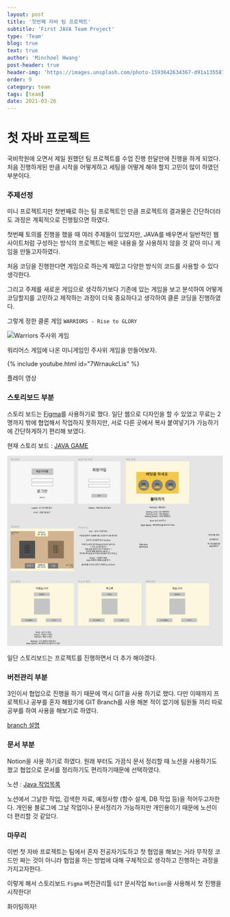 ```yaml
---
layout: post
title: '첫번째 자바 팀 프로젝트'
subtitle: 'First JAVA Team Project'
type: 'Team'
blog: true
text: true
author: 'Minchoel Hwang'
post-header: true
header-img: 'https://images.unsplash.com/photo-1593642634367-d91a135587b5?ixid=MXwxMjA3fDF8MHxwaG90by1wYWdlfHx8fGVufDB8fHw%3D&ixlib=rb-1.2.1&auto=format&fit=crop&w=1050&q=80'
order: 9
category: team
tags: [team]
date: 2021-03-26
---
```


# 첫 자바 프로젝트

국비학원에 오면서 제일 원했던 팀 프로젝트를 수업 진행 한달만에 진행을 하게 되었다. 처음 진행하게된 만큼 시작을 어떻게하고 세팅을 어떻게 해야 할지 고민이 많이 하였던 부분이다.

### 주제선정

미니 프로젝트지만 첫번째로 하는 팀 프로젝트인 만큼 프로젝트의 결과물은 간단하더라도 과정은 계획적으로 진행됬으면 하였다.

첫번째 토의를 진행을 했을 때 여러 주제들이 있었지만, JAVA를 배우면서 일반적인 웹사이트처럼 구성하는 방식의 프로젝트는 배운 내용을 잘 사용하지 않을 것 같아 미니 게임을 만들고자하였다.

처음 코딩을 진행한다면 게임으로 하는게 재밌고 다양한 방식의 코드를 사용할 수 있다 생각한다.

그리고 주제를 새로운 게임으로 생각하기보다 기존에 있는 게임을 보고 분석하여 어떻게 코딩할지를 고민하고 제작하는 과정이 더욱 중요하다고 생각하여 클론 코딩을 진행하였다.

그렇게 정한 클론 게임 `WARRIORS - Rise to GLORY`
<br/>

![Warriors 주사위 게임](https://cdn.akamai.steamstatic.com/steam/apps/582330/header.jpg?t=1611860396)

<figcaption>워리어스 게임에 나온 미니게임인 주사위 게임을 만들어보자.</figcaption>

{% include youtube.html id="7WrnaukcLis" %}

<figcaption>플레이 영상</figcaption>

### 스토리보드 부분

스토리 보드는 [Figma](https://www.figma.com/)를 사용하기로 했다.
일단 웹으로 디자인을 할 수 있었고 무료는 2명까지 밖에 협업해서 작업하지 못하지만, 서로 다른 곳에서 복사 붙여넣기가 가능하기에 간단하게하기 편리해 보였다.

현재 스토리 보드 : [JAVA GAME](https://www.figma.com/file/xjPY1vzyXr9hXG519f0e01/JAVA-GAME?node-id=0%3A1)

![메인 화면](img/story_board.PNG)

일단 스토리보드는 프로젝트를 진행하면서 더 추가 해야겠다.

### 버전관리 부분

3인이서 협업으로 진행을 하기 때문에 역시 GIT을 사용 하기로 했다.
다만 이때까지 프로젝트나 공부를 혼자 해왔기에 GIT Branch를 사용 해본 적이 없기에 팀원들 끼리 따로 공부를 하여 사용을 해보기로 하였다.

[branch 설명](https://backlog.com/git-tutorial/kr/stepup/stepup1_1.html)

### 문서 부분

Notion을 사용 하기로 하였다. 원래 부터도 가끔식 문서 정리할 때 노션을 사용하기도 했고 협업으로 문서를 정리하기도 편리하기때문에 선택하였다.

노션 : [Java 작업목록](https://www.notion.so/8c6d4d6de7114911a2fc616e3868dfde?v=6168762095974f3dad9abf7e7ac7a7c8)

노션에서 그날한 작업, 검색한 자료, 예정사항 (함수 설계, DB 작업 등)을 적어두고자한다.
개인용 블로그에 그날 작업이나 문서정리가 가능하지만 개인용이기 때문에 노션이 더 편리할 것 같았다.

### 마무리

이번 첫 자바 프로젝트는 팀에서 혼자 전공자기도하고 첫 협업을 해보는 거라 무작정 코드만 짜는 것이 아니라 협업을 하는 방법에 대해 구체적으로 생각하고 진행하는 과정을 가지고자한다.

이렇게 해서 스토리보드 `Figma` 버전관리툴 `GIT` 문서작업 `Notion`을 사용해서 첫 진행을 시작한다!

화이팅하자!
